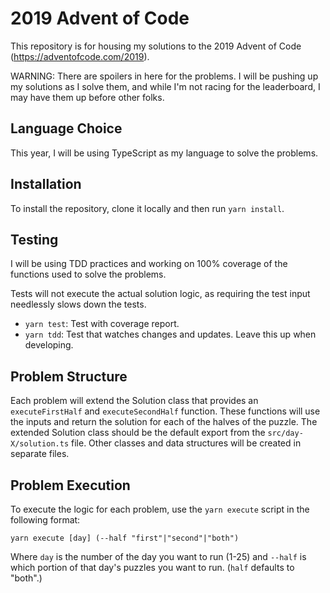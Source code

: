 # 2019 Advent of Code

This repository is for housing my solutions to the 2019 Advent of Code (https://adventofcode.com/2019).

WARNING: There are spoilers in here for the problems. I will be pushing up my solutions as I solve them, and while I'm not racing for the leaderboard, I may have them up before other folks.

## Language Choice

This year, I will be using TypeScript as my language to solve the problems.

## Installation

To install the repository, clone it locally and then run `yarn install`.

## Testing

I will be using TDD practices and working on 100% coverage of the functions used to solve the problems.

Tests will not execute the actual solution logic, as requiring the test input needlessly slows down the tests.

* `yarn test`: Test with coverage report.
* `yarn tdd`: Test that watches changes and updates. Leave this up when developing.

## Problem Structure

Each problem will extend the Solution class that provides an `executeFirstHalf` and `executeSecondHalf` function. These functions will use the inputs and return the solution for each of the halves of the puzzle. The extended Solution class should be the default export from the `src/day-X/solution.ts` file. Other classes and data structures will be created in separate files.

## Problem Execution

To execute the logic for each problem, use the `yarn execute` script in the following format:

`yarn execute [day] (--half "first"|"second"|"both")`

Where `day` is the number of the day you want to run (1-25) and `--half` is which portion of that day's puzzles you want to run. (`half` defaults to "both".)
